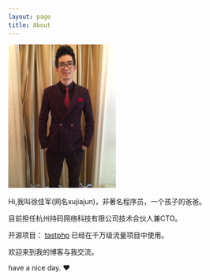 ```yaml
---
layout: page
title: About
---
```


<img style="height:290px;" src="/images/me.jpg">

Hi,我叫徐佳军(网名xujiajun)，非著名程序员，一个孩子的爸爸。

目前担任杭州持码网络科技有限公司技术合伙人兼CTO。

开源项目： <a href="https://github.com/tastphp/tastphp" target="__blank">tastphp</a> 已经在千万级流量项目中使用。

欢迎来到我的博客与我交流。

have a nice day. ♥
